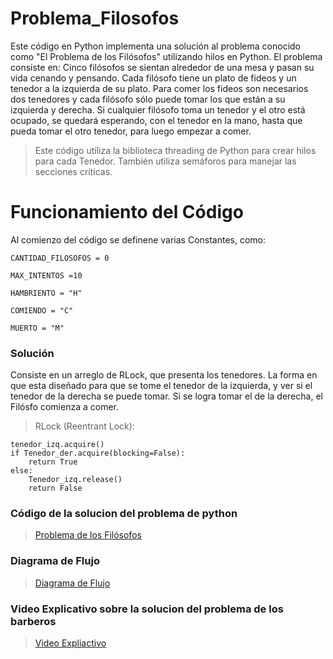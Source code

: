 # Problema_Filosofos

Este código en Python implementa una solución al problema conocido como "El Problema de los Filósofos" utilizando hilos en Python. El problema consiste en: Cinco filósofos se sientan alrededor de una mesa y pasan su vida cenando y pensando. Cada filósofo tiene un plato de fideos y un tenedor a la izquierda de su plato. Para comer los fideos son necesarios dos tenedores y cada filósofo sólo puede tomar los que están a su izquierda y derecha. Si cualquier filósofo toma un tenedor y el otro está ocupado, se quedará esperando, con el tenedor en la mano, hasta que pueda tomar el otro tenedor, para luego empezar a comer. 
> Este código utiliza la biblioteca threading de Python para crear hilos para cada Tenedor. También utiliza semáforos para manejar las secciones críticas.

# Funcionamiento del Código
Al comienzo del código se definene varias Constantes, como:

`CANTIDAD_FILOSOFOS = 0`

`MAX_INTENTOS =10`

`HAMBRIENTO = "H"`

`COMIENDO = "C"`

`MUERTO = "M"`

### Solución

Consiste en un arreglo de RLock, que presenta los tenedores. La forma en que esta diseñado para que se tome el tenedor de la izquierda, y ver si el tenedor de la derecha se puede tomar. Si se logra tomar el de la derecha, el Filósfo comienza a comer.

> RLock (Reentrant Lock):

<pre><code>tenedor_izq.acquire()
if Tenedor_der.acquire(blocking=False):
    return True
else:
    Tenedor_izq.release()
    return False
</code></pre>


### Código de la solucion del problema de python

> [Problema de los Filósofos](https://github.com/)

### Diagrama de Flujo

> [Diagrama de Flujo](https://github.com/)

### Video Explicativo sobre la solucion del problema de los barberos

> [Video Expliactivo]()

